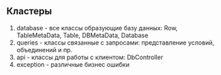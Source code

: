 ## Кластеры

1. database - все классы образующие базу данных: Row, TableMetaData, Table, DBMetaData, Database
2. queries - классы связанные с запросами: представление условий, объединений и пр.
3. api - классы для работы с клиентом: DbController
4. exception - различные бизнес ошибки